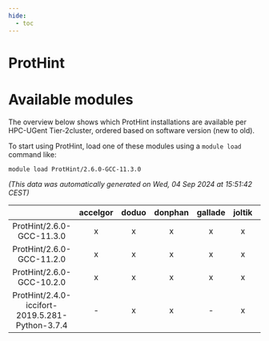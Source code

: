 ```yaml
---
hide:
  - toc
---
```


ProtHint
========

# Available modules


The overview below shows which ProtHint installations are available per HPC-UGent Tier-2cluster, ordered based on software version (new to old).

To start using ProtHint, load one of these modules using a `module load` command like:

```shell
module load ProtHint/2.6.0-GCC-11.3.0
```

*(This data was automatically generated on Wed, 04 Sep 2024 at 15:51:42 CEST)*  

| |accelgor|doduo|donphan|gallade|joltik|shinx|skitty|
| :---: | :---: | :---: | :---: | :---: | :---: | :---: | :---: |
|ProtHint/2.6.0-GCC-11.3.0|x|x|x|x|x|-|x|
|ProtHint/2.6.0-GCC-11.2.0|x|x|x|x|x|-|x|
|ProtHint/2.6.0-GCC-10.2.0|x|x|x|x|x|-|x|
|ProtHint/2.4.0-iccifort-2019.5.281-Python-3.7.4|-|x|x|-|x|-|-|
